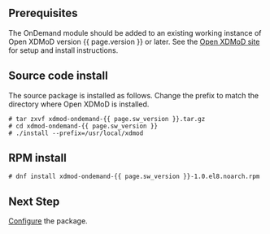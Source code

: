 ## Prerequisites

The OnDemand module should be added to an existing working instance of
Open XDMoD version {{ page.version }} or later. See the [Open XDMoD site](https://open.xdmod.org/)
for setup and install instructions.

## Source code install

The source package is installed as follows. Change the prefix to match the directory where Open XDMoD is installed.

    # tar zxvf xdmod-ondemand-{{ page.sw_version }}.tar.gz
    # cd xdmod-ondemand-{{ page.sw_version }}
    # ./install --prefix=/usr/local/xdmod

## RPM install

    # dnf install xdmod-ondemand-{{ page.sw_version }}-1.0.el8.noarch.rpm

## Next Step

[Configure](configuration.md) the package.
